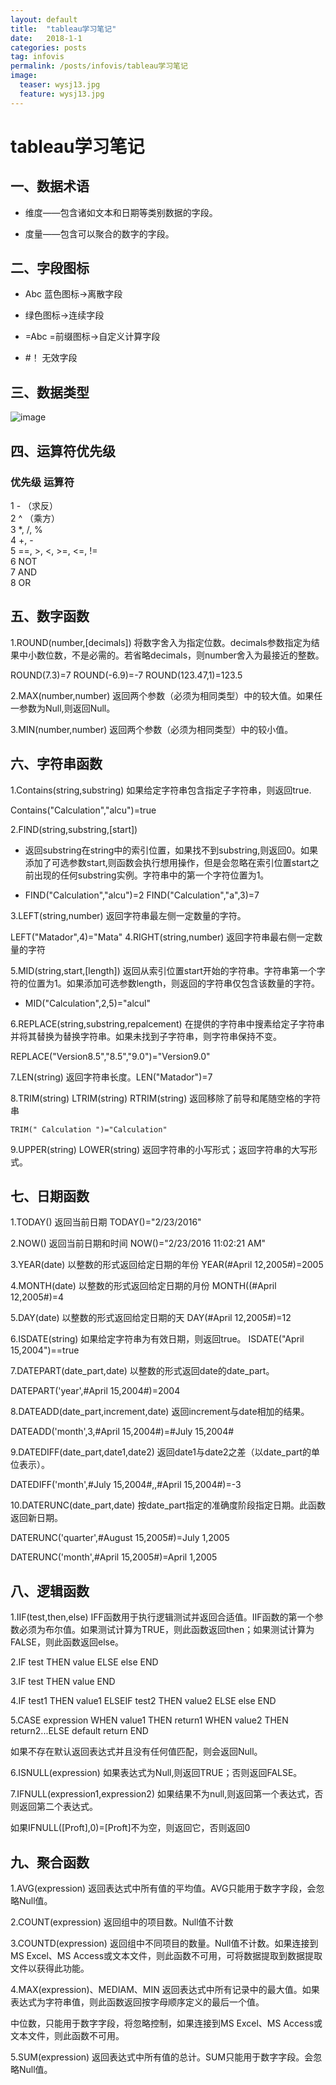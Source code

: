 ```yaml
---
layout: default
title:  "tableau学习笔记"
date:   2018-1-1 
categories: posts
tag: infovis
permalink: /posts/infovis/tableau学习笔记
image:
  teaser: wysj13.jpg
  feature: wysj13.jpg
---
```

# tableau学习笔记





## 一、数据术语

- 维度——包含诸如文本和日期等类别数据的字段。

- 度量——包含可以聚合的数字的字段。

## 二、字段图标

- Abc  蓝色图标->离散字段
 
- 绿色图标->连续字段

- =Abc =前缀图标->自定义计算字段

- #！   无效字段

##  三、数据类型

![image](https://images2015.cnblogs.com/blog/772023/201602/772023-20160223100432115-1901304474.png)

##  四、运算符优先级

### 优先级	运算符
1	- （求反）<br>
2	^ （乘方）<br>
3	*, /, %<br>
4	+, -<br>
5	==, >, <, >=, <=, !=<br>
6	NOT<br>
7	AND<br>
8	OR<br>
 
## 五、数字函数
1.ROUND(number,[decimals]) 将数字舍入为指定位数。decimals参数指定为结果中小数位数，不是必需的。若省略decimals，则number舍入为最接近的整数。

   ROUND(7.3)=7     ROUND(-6.9)=-7     ROUND(123.47,1)=123.5

2.MAX(number,number) 返回两个参数（必须为相同类型）中的较大值。如果任一参数为Null,则返回Null。

3.MIN(number,number) 返回两个参数（必须为相同类型）中的较小值。

## 六、字符串函数

1.Contains(string,substring) 如果给定字符串包含指定子字符串，则返回true.

   Contains("Calculation","alcu")=true

2.FIND(string,substring,[start])

-    返回substring在string中的索引位置，如果找不到substring,则返回0。如果添加了可选参数start,则函数会执行想用操作，但是会忽略在索引位置start之前出现的任何substring实例。字符串中的第一个字符位置为1。

-    FIND("Calculation","alcu")=2         FIND("Calculation","a",3)=7

3.LEFT(string,number) 返回字符串最左侧一定数量的字符。

   LEFT("Matador",4)="Mata"
4.RIGHT(string,number) 返回字符串最右侧一定数量的字符

5.MID(string,start,[length]) 返回从索引位置start开始的字符串。字符串第一个字符的位置为1。如果添加可选参数length，则返回的字符串仅包含该数量的字符。

-    MID("Calculation",2,5)="alcul"

6.REPLACE(string,substring,repalcement) 在提供的字符串中搜素给定子字符串并将其替换为替换字符串。如果未找到子字符串，则字符串保持不变。

  REPLACE("Version8.5","8.5","9.0")="Version9.0"

7.LEN(string) 返回字符串长度。LEN("Matador")=7

8.TRIM(string)  LTRIM(string)   RTRIM(string) 返回移除了前导和尾随空格的字符串

    TRIM(" Calculation ")="Calculation"

9.UPPER(string)  LOWER(string) 返回字符串的小写形式；返回字符串的大写形式。

## 七、日期函数

1.TODAY()  返回当前日期         TODAY()="2/23/2016"

2.NOW()  返回当前日期和时间    NOW()="2/23/2016 11:02:21 AM"

3.YEAR(date) 以整数的形式返回给定日期的年份   YEAR(#April 12,2005#)=2005

4.MONTH(date) 以整数的形式返回给定日期的月份   MONTH((#April 12,2005#)=4

5.DAY(date)  以整数的形式返回给定日期的天   DAY(#April 12,2005#)=12

6.ISDATE(string)  如果给定字符串为有效日期，则返回true。 ISDATE("April 15,2004")==true

7.DATEPART(date_part,date) 以整数的形式返回date的date_part。

   DATEPART('year',#April 15,2004#)=2004

8.DATEADD(date_part,increment,date) 返回increment与date相加的结果。

   DATEADD('month',3,#April 15,2004#)=#July 15,2004#

9.DATEDIFF(date_part,date1,date2) 返回date1与date2之差（以date_part的单位表示）。

   DATEDIFF('month',#July 15,2004#,,#April 15,2004#)=-3

10.DATERUNC(date_part,date) 按date_part指定的准确度阶段指定日期。此函数返回新日期。

   DATERUNC('quarter',#August 15,2005#)=July 1,2005

   DATERUNC('month',#April 15,2005#)=April 1,2005

##  八、逻辑函数

1.IIF(test,then,else) IFF函数用于执行逻辑测试并返回合适值。IIF函数的第一个参数必须为布尔值。如果测试计算为TRUE，则此函数返回then；如果测试计算为FALSE，则此函数返回else。

2.IF test THEN value ELSE else END

3.IF test THEN value END

4.IF test1 THEN value1 ELSEIF test2 THEN value2 ELSE else END

5.CASE expression WHEN value1 THEN return1 WHEN value2 THEN return2...ELSE default return END

   如果不存在默认返回表达式并且没有任何值匹配，则会返回Null。

6.ISNULL(expression) 如果表达式为Null,则返回TRUE；否则返回FALSE。

7.IFNULL(expression1,expression2) 如果结果不为null,则返回第一个表达式，否则返回第二个表达式。

   如果IFNULL([Proft],0)=[Proft]不为空，则返回它，否则返回0

##  九、聚合函数

1.AVG(expression) 返回表达式中所有值的平均值。AVG只能用于数字字段，会忽略Null值。

2.COUNT(expression) 返回组中的项目数。Null值不计数

3.COUNTD(expression) 返回组中不同项目的数量。Null值不计数。如果连接到MS Excel、MS Access或文本文件，则此函数不可用，可将数据提取到数据提取文件以获得此功能。

4.MAX(expression)、MEDIAM、MIN 返回表达式中所有记录中的最大值。如果表达式为字符串值，则此函数返回按字母顺序定义的最后一个值。

中位数，只能用于数字字段，将忽略控制，如果连接到MS Excel、MS Access或文本文件，则此函数不可用。

5.SUM(expression) 返回表达式中所有值的总计。SUM只能用于数字字段。会忽略Null值。

